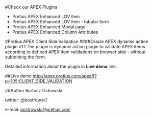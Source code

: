 #Check our APEX Plugins
* Pretius APEX Enhanced LOV item 
* Pretius APEX Enhanced LOV item - tabular form
* Pretius APEX Enhanced Modal page
* Pretius APEX Enhanced Column Attributes 

#Pretius APEX Client Side Validation
####Oracle APEX dynamic action plugin v1.1
The plugin is dynamic action plugin to validate APEX items according to defined APEX item validations on browser side - without submitting the form.

Detailed information about the plugin in **Live demo** link.

##Live demo
http://apex.pretius.com/apex/f?p=105:CLIENT_SIDE_VALIDATION

##Author
Bartosz Ostrowski

twitter: @bostrowsk1

e-mail: bostrowski@pretius.com